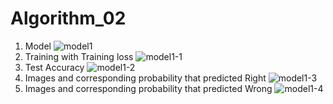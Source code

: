 # Algorithm_02
1. Model
![model1](https://user-images.githubusercontent.com/85548480/121803082-c51caf80-cc7a-11eb-83e9-9bb506c331ad.png)
2. Training with Training loss
![model1-1](https://user-images.githubusercontent.com/85548480/121803084-c77f0980-cc7a-11eb-9172-a4605a7c612b.png)
3. Test Accuracy
![model1-2](https://user-images.githubusercontent.com/85548480/121803086-c8b03680-cc7a-11eb-895f-d64ae34f0106.png)
4. Images and corresponding probability that predicted Right
![model1-3](https://user-images.githubusercontent.com/85548480/121803089-ca79fa00-cc7a-11eb-9057-e2b9f9a07a27.png)
5. Images and corresponding probability that predicted Wrong
![model1-4](https://user-images.githubusercontent.com/85548480/121803090-cbab2700-cc7a-11eb-924e-28586c3e2430.png)
